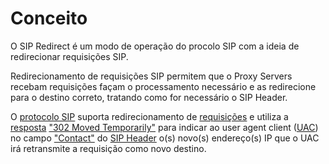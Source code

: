# Conceito

O SIP Redirect é um modo de operação do procolo SIP com a ideia de redirecionar requisições SIP.

Redirecionamento de requisições SIP permitem que o Proxy Servers recebam requisições façam o processamento necessário e as redirecione para o destino correto, tratando como for necessário o SIP Header.

O [protocolo SIP](https://tools.ietf.org/html/rfc3261) suporta redirecionamento de [requisições](https://tools.ietf.org/html/rfc3261#page-27) e utiliza a [resposta](https://tools.ietf.org/html/rfc3261#page-28) ["302 Moved Temporarily"](https://tools.ietf.org/html/rfc3261#page-184) para indicar ao user agent client ([UAC](https://tools.ietf.org/html/rfc3261#page-34)) no campo ["Contact"](https://tools.ietf.org/html/rfc3261#page-40) do [SIP Header](https://tools.ietf.org/html/rfc3261#page-29) o(s) novo(s) endereço(s) IP que o UAC irá retransmite a requisição como novo destino.
